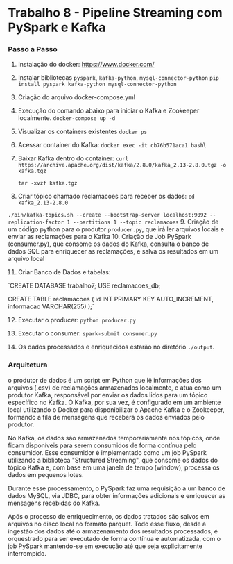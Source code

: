 
# Trabalho 8 - Pipeline Streaming com PySpark e Kafka

### Passo a Passo
1. Instalação do docker: https://www.docker.com/
2. Instalar bibliotecas `pyspark`, `kafka-python`, `mysql-connector-python`
  `pip install pyspark kafka-python mysql-connector-python`
3. Criação do arquivo docker-compose.yml
4. Execução do comando abaixo para iniciar o Kafka e Zookeeper localmente.
`docker-compose up -d`
5. Visualizar os containers existentes
   `docker ps`
6. Acessar container do Kafka:
   `docker exec -it cb76b571aca1 bash`\
7. Baixar Kafka dentro do container:
   `curl https://archive.apache.org/dist/kafka/2.8.0/kafka_2.13-2.8.0.tgz -o kafka.tgz`

   `tar -xvzf kafka.tgz`
8. Criar tópico chamado reclamacoes para receber os dados:
  `cd kafka_2.13-2.8.0`

  `./bin/kafka-topics.sh --create --bootstrap-server localhost:9092 --replication-factor 1 --partitions 1 --topic reclamacoes`
9. Criação de um código python para o produtor `producer.py`, que irá ler arquivos locais e enviar as reclamações para o Kafka
10. Criação de Job PySpark (consumer.py), que consome os dados do Kafka, consulta o banco de dados SQL para enriquecer as reclamações, e salva os resultados em um arquivo local

11. Criar Banco de Dados e tabelas:

`CREATE DATABASE trabalho7;
USE reclamacoes_db;

CREATE TABLE reclamacoes (
    id INT PRIMARY KEY AUTO_INCREMENT,
    informacao VARCHAR(255)
);`

12. Executar o producer:
`python producer.py`

13. Executar o consumer:
`spark-submit consumer.py`

14. Os dados processados e enriquecidos estarão no diretório `./output`.


### Arquitetura
o produtor de dados é um script em Python que lê informações dos arquivos (.csv) de reclamações armazenados localmente, e atua como um produtor Kafka, responsável por enviar os dados lidos para um tópico específico no Kafka. O Kafka, por sua vez, é configurado em um ambiente local utilizando o Docker para disponibilizar o Apache Kafka e o Zookeeper, formando a fila de mensagens que receberá os dados enviados pelo produtor.

No Kafka, os dados são armazenados temporariamente nos tópicos, onde ficam disponíveis para serem consumidos de forma contínua pelo consumidor. Esse consumidor é implementado como um job PySpark utilizando a biblioteca "Structured Streaming", que consome os dados do tópico Kafka e, com base em uma janela de tempo (window), processa os dados em pequenos lotes.

Durante esse processamento, o PySpark faz uma requisição a um banco de dados MySQL, via JDBC, para obter informações adicionais e enriquecer as mensagens recebidas do Kafka.

Após o processo de enriquecimento, os dados tratados são salvos em arquivos no disco local no formato parquet. Todo esse fluxo, desde a ingestão dos dados até o armazenamento dos resultados processados, é orquestrado para ser executado de forma contínua e automatizada, com o job PySpark mantendo-se em execução até que seja explicitamente interrompido.
